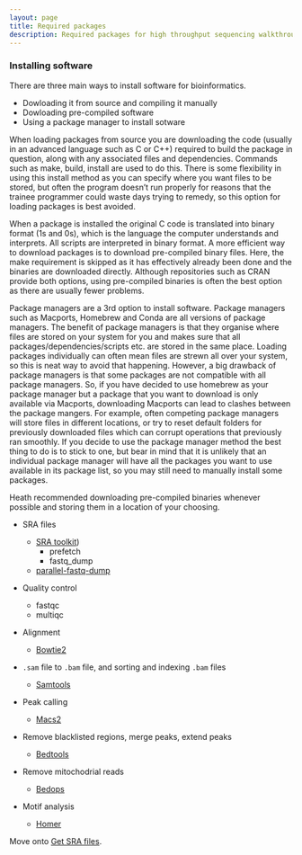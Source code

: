 ```yaml
---
layout: page
title: Required packages
description: Required packages for high throughput sequencing walkthrough
---
```


### Installing software

There are three main ways to install software for bioinformatics.

+ Dowloading it from source and compiling it manually
+ Dowloading pre-compiled software
+ Using a package manager to install sotware



When loading packages from source you are downloading the code (usually in an advanced language such as C or C++) 
required to build the package in question, along with any associated files and dependencies. Commands such as make, 
build, install are used to do this. There is some flexibility in using this install method as you can specify 
where you want files to be stored, but often the program doesn’t run properly for reasons that the trainee 
programmer could waste days trying to remedy, so this option for loading packages is best avoided.

When a package is installed the original C code is translated into binary format (1s and 0s), which is the language 
the computer understands and interprets. All scripts are interpreted in binary format. A more efficient way to 
download packages is to download pre-compiled binary files. Here, the make requirement is skipped as it has 
effectively already been done and the binaries are downloaded directly. Although repositories such as CRAN 
provide both options, using pre-compiled binaries is often the best option as there are usually fewer problems.

Package managers are a 3rd option to install software. Package managers such as Macports, Homebrew and Conda 
are all versions of package managers. The benefit of package managers is that they organise where files are 
stored on your system for you and makes sure that all packages/dependencies/scripts etc. are stored in the same 
place. Loading packages individually can often mean files are strewn all over your system, so this is neat way 
to avoid that happening. However, a big drawback of package managers is that some packages are not compatible 
with all package managers. So, if you have decided to use homebrew as your package manager but a package that you 
want to download is only available via Macports, downloading Macports can lead to clashes between the package 
mangers. For example, often competing package managers will store files in different locations, or try to reset 
default folders for previously downloaded files which can corrupt operations that previously ran smoothly. If 
you decide to use the package manager method the best thing to do is to stick to one, but bear in mind that 
it is unlikely that an individual package manager will have all the packages you want to use available in its 
package list, so you may still need to manually install some packages. 

Heath recommended downloading pre-compiled binaries whenever possible and storing them in a location of your choosing. 




* SRA files
  * [SRA toolkit](https://trace.ncbi.nlm.nih.gov/Traces/sra/sra.cgi?view=toolkit_doc&f=std))
    * prefetch 
    * fastq_dump 
  * [parallel-fastq-dump](https://github.com/rvalieris/parallel-fastq-dump)

* Quality control
  * fastqc
  * multiqc

* Alignment
  * [Bowtie2](http://bowtie-bio.sourceforge.net/bowtie2/index.shtml) 

* `.sam` file to `.bam` file, and sorting and indexing `.bam` files
  * [Samtools](http://samtools.sourceforge.net)

* Peak calling
  * [Macs2](https://github.com/taoliu/MACS)

* Remove blacklisted regions, merge peaks, extend peaks
  * [Bedtools](http://bedtools.readthedocs.io/en/latest/)

* Remove mitochodrial reads
  * [Bedops](http://bedops.readthedocs.io/en/latest/)

* Motif analysis
  * [Homer](http://homer.ucsd.edu/homer/)

Move onto [Get SRA files](pages/get_sra_info.html).
